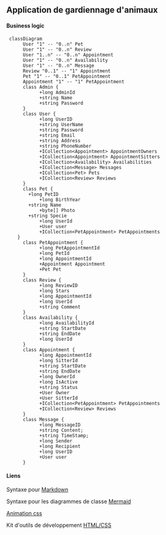 ## Application de gardiennage d'animaux 


#### Business logic
```mermaid
 classDiagram
      User "1" -- "0..n" Pet
      User "1" -- "0..n" Review
      User "1..n" -- "0..n" Appointment
      User "1" -- "0..n" Availability
      User "1" -- "0..n" Message
      Review "0..1" -- "1" Appointment
      Pet "1" -- "0..1" PetAppointment
      Appointment "1" -- "1" PetAppointment
      class Admin {
            +long AdminId
            +string Name
            +string Password
      }
      class User {
            +long UserID
            +string UserName
            +string Password
            +string Email
            +string Address
            +string PhoneNumber
            +ICollection<Appointment> AppointmentOwners
            +ICollection<Appointment> AppointmentSitters
            +ICollection<Availability> Availabilities
            +ICollection<Message> Messages
            +ICollection<Pet> Pets
            +ICollection<Review> Reviews
      }
      class Pet {
		+long PetID
            +long BirthYear
		+string Name
            +byte[] Photo
		+string Specie
            +long UserId
            +User user
            +ICollection<PetAppointment> PetAppointments
	}
      class PetAppointment {
            +long PetAppointmentId
            +long PetId
            +long AppointmentId
            +Appointment Appointment
            +Pet Pet
      }
      class Review {
            +long ReviewID
            +long Stars
            +long AppointmentId
            +long UserId
            +string Comment
      }
      class Availability {
            +long AvailabilityId
            +string StartDate
            +string EndDate
            +long UserId
      }
      class Appointment {
            +long AppointmentId
            +long SitterId
            +string StartDate
            +string EndDate
            +long OwnerId
            +long IsActive
            +string Status
            +User Owner
            +User SitterId
            +ICollection<PetAppointment> PetAppointments
            +ICollection<Review> Reviews
      }
      class Message {
            +long MessageID
            +string Content;
            +string TimeStamp;
            +long Sender
            +long Recipient
            +long UserID
            +User user
      }
```
#### Liens
Syntaxe pour [Markdown](https://www.markdownguide.org/basic-syntax/)

Syntaxe pour les diagrammes de classe [Mermaid](https://mermaid-js.github.io/mermaid/#/classDiagram)

[Animation css](https://animate.style/)

Kit d'outils de développement [HTML/CSS](https://demos.creative-tim.com/now-ui-kit/index.html)
